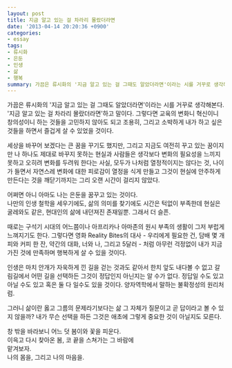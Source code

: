 ```yaml
---
layout: post
title: 지금 알고 있는 걸 차라리 몰랐더라면
date: '2013-04-14 20:20:36 +0900'
categories:
- essay
tags:
- 류시화
- 은둔
- 인생
- 삶
- 행복
summary: 가끔은 류시화의 '지금 알고 있는 걸 그때도 알았더라면'이라는 시를 거꾸로 생각해본다. '지금 알고 있는 걸 차라리 몰랐더라면'하고 말이다. 그렇다면 교육의 변화니 혁신이니 창의성이니 하는 것들을 고민하지 않아도 되고 조용히, 그리고 소박하게 내가 하고 싶은 것들을 하면서 즐겁게 살 수 있었을 것이다.
---
```

가끔은 류시화의 '지금 알고 있는 걸 그때도 알았더라면'이라는 시를 거꾸로 생각해본다. '지금 알고 있는 걸 차라리 몰랐더라면'하고 말이다. 그렇다면 교육의 변화니 혁신이니 창의성이니 하는 것들을 고민하지 않아도 되고 조용히, 그리고 소박하게 내가 하고 싶은 것들을 하면서 즐겁게 살 수 있었을 것이다.

세상을 바꾸어 보겠다는 큰 꿈을 꾸기도 했지만, 그리고 지금도 여전히 꾸고 있는 꿈이지만 나 하나도 제대로 바꾸지 못하는 현실과 사람들은 생각보다 변화의 필요성을 느끼지 못하고 오히려 변화를 두려워 한다는 사실, 모두가 나처럼 열정적이지는 않다는 것, 나이가 들면서 자연스레 변화에 대한 피로감이 열정을 식게 만들고 그것이 현실에 안주하게 만든다는 것을 깨닫기까지는 그리 오랜 시간이 걸리지 않았다.

어쩌면&nbsp;아니 아마도 나는 은둔을 꿈꾸고 있는 것이다.  
나만의 인생 철학을 세우기에도, 삶의 의미를 찾기에도 시간은 턱없이 부족한데 현실은 굴레와도 같은, 현대인의 삶에 내던져진 존재일뿐. 그래서 더 슬픈.

때로는 구석기 시대의 어느쯤이나 아프리카나 아마존의 원시 부족의 생활이 그저 부럽게 느껴지기도 한다. 그렇다면 영화 Reality Bites의 대사 - 우리에게 필요한 건, 담배 몇 개피와 커피 한 잔, 약간의 대화, 너와 나, 그리고 5달러 - 처럼 아무런 걱정없이 내가 지금 가진 것에 만족하며 행복하게 살 수 있을 것이다.

인생은 마치 안개가 자욱하게 낀 길을 걷는 것과도 같아서 한치 앞도 내다볼 수 없고 갈림길에서 어떤 길을 선택하든 그것이 정답인지 아닌지는 알 수가 없다. 정답일 수도 있고 아닐 수도 있고 혹은 둘 다 일수도 있을 것이다. 양자역학에서 말하는 불확정성의 원리처럼.

그러니 삶이란 옳고 그름의 문제라기보다는 삶 그 자체가 질문이고 곧 답이라고 볼 수 있지 않을까? 내가 무슨 선택을 하든 그것은 애초에 그렇게 중요한 것이 아닐지도 모른다.

창 밖을 바라보니 어느 덧 봄이와 꽃을 피운다.  
이윽고 다시 찾아온 봄, 코 끝을 스쳐가는 그 바람에  
맡겨보자.  
나의 몸을, 그리고 나의 마음을.  